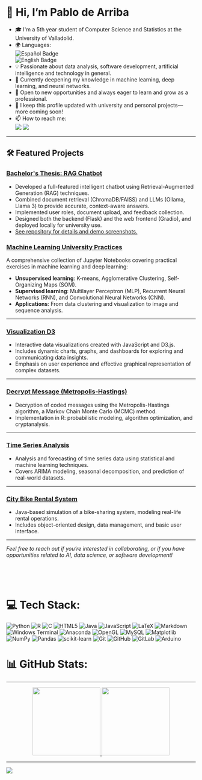 # 👋 Hi, I’m Pablo de Arriba

- 🎓 I'm a 5th year student of Computer Science and Statistics at the University of Valladolid.
- 🌍 Languages:  
  ![Español Badge](https://img.shields.io/badge/Espa%C3%B1ol-eb4308)  
  ![English Badge](https://img.shields.io/badge/English-083ceb)
- 💡 Passionate about data analysis, software development, artificial intelligence and technology in general.
- 🤖 Currently deepening my knowledge in machine learning, deep learning, and neural networks.
- 🚀 Open to new opportunities and always eager to learn and grow as a professional.
- 💼 I keep this profile updated with university and personal projects—more coming soon!
- 📫 How to reach me:  
  <a href="mailto:pdearriba.mendizabal@gmail.com"><img src="https://img.shields.io/badge/-Gmail-%23333?style=for-the-badge&logo=gmail&logoColor=white"></a>
  <a href="https://www.linkedin.com/in/pablo-de-arriba-mendizábal-594632333" target="_blank"><img src="https://img.shields.io/badge/-LinkedIn-%230077B5?style=for-the-badge&logo=linkedin&logoColor=white"></a>

---

## 🛠️ Featured Projects

### [Bachelor's Thesis: RAG Chatbot](https://github.com/pablo79d8/chatbot-RAG)
- Developed a full-featured intelligent chatbot using Retrieval-Augmented Generation (RAG) techniques.
- Combined document retrieval (ChromaDB/FAISS) and LLMs (Ollama, Llama 3) to provide accurate, context-aware answers.
- Implemented user roles, document upload, and feedback collection.
- Designed both the backend (Flask) and the web frontend (Gradio), and deployed locally for university use.
- [See repository for details and demo screenshots.](https://github.com/pablo79d8/chatbot-RAG)


### [Machine Learning University Practices](https://github.com/pablo79d8/machine-learning-university-practices)
A comprehensive collection of Jupyter Notebooks covering practical exercises in machine learning and deep learning:
- **Unsupervised learning**: K-means, Agglomerative Clustering, Self-Organizing Maps (SOM).
- **Supervised learning**: Multilayer Perceptron (MLP), Recurrent Neural Networks (RNN), and Convolutional Neural Networks (CNN).
- **Applications**: From data clustering and visualization to image and sequence analysis.  

---

### [Visualization D3](https://github.com/pablo79d8/Visualization-D3)
- Interactive data visualizations created with JavaScript and D3.js.
- Includes dynamic charts, graphs, and dashboards for exploring and communicating data insights.
- Emphasis on user experience and effective graphical representation of complex datasets.

---

### [Decrypt Message (Metropolis-Hastings)](https://github.com/pablo79d8/MCMC-decoding)
- Decryption of coded messages using the Metropolis-Hastings algorithm, a Markov Chain Monte Carlo (MCMC) method.
- Implementation in R: probabilistic modeling, algorithm optimization, and cryptanalysis.

---

### [Time Series Analysis](https://github.com/pablo79d8/Time-Series-Analysis)
- Analysis and forecasting of time series data using statistical and machine learning techniques.
- Covers ARIMA modeling, seasonal decomposition, and prediction of real-world datasets.

---

### [City Bike Rental System](https://github.com/pablo79d8/CityBike)
- Java-based simulation of a bike-sharing system, modeling real-life rental operations.
- Includes object-oriented design, data management, and basic user interface.

---

*Feel free to reach out if you’re interested in collaborating, or if you have opportunities related to AI, data science, or software development!*


<br><br><br>

# 💻 Tech Stack:
![Python](https://img.shields.io/badge/python-3670A0?style=for-the-badge&logo=python&logoColor=ffdd54) ![R](https://img.shields.io/badge/r-%23276DC3.svg?style=for-the-badge&logo=r&logoColor=white) ![C](https://img.shields.io/badge/c-%2300599C.svg?style=for-the-badge&logo=c&logoColor=white) ![HTML5](https://img.shields.io/badge/html5-%23E34F26.svg?style=for-the-badge&logo=html5&logoColor=white) ![Java](https://img.shields.io/badge/java-%23ED8B00.svg?style=for-the-badge&logo=openjdk&logoColor=white) ![JavaScript](https://img.shields.io/badge/javascript-%23323330.svg?style=for-the-badge&logo=javascript&logoColor=%23F7DF1E) ![LaTeX](https://img.shields.io/badge/latex-%23008080.svg?style=for-the-badge&logo=latex&logoColor=white) ![Markdown](https://img.shields.io/badge/markdown-%23000000.svg?style=for-the-badge&logo=markdown&logoColor=white) ![Windows Terminal](https://img.shields.io/badge/Windows%20Terminal-%234D4D4D.svg?style=for-the-badge&logo=windows-terminal&logoColor=white) ![Anaconda](https://img.shields.io/badge/Anaconda-%2344A833.svg?style=for-the-badge&logo=anaconda&logoColor=white) ![OpenGL](https://img.shields.io/badge/OpenGL-%23FFFFFF.svg?style=for-the-badge&logo=opengl) ![MySQL](https://img.shields.io/badge/mysql-4479A1.svg?style=for-the-badge&logo=mysql&logoColor=white) ![Matplotlib](https://img.shields.io/badge/Matplotlib-%23ffffff.svg?style=for-the-badge&logo=Matplotlib&logoColor=black) ![NumPy](https://img.shields.io/badge/numpy-%23013243.svg?style=for-the-badge&logo=numpy&logoColor=white) ![Pandas](https://img.shields.io/badge/pandas-%23150458.svg?style=for-the-badge&logo=pandas&logoColor=white) ![scikit-learn](https://img.shields.io/badge/scikit--learn-%23F7931E.svg?style=for-the-badge&logo=scikit-learn&logoColor=white) ![Git](https://img.shields.io/badge/git-%23F05033.svg?style=for-the-badge&logo=git&logoColor=white) ![GitHub](https://img.shields.io/badge/github-%23121011.svg?style=for-the-badge&logo=github&logoColor=white) ![GitLab](https://img.shields.io/badge/gitlab-%23181717.svg?style=for-the-badge&logo=gitlab&logoColor=white) ![Arduino](https://img.shields.io/badge/-Arduino-00979D?style=for-the-badge&logo=Arduino&logoColor=white)
# 📊 GitHub Stats:


---




<div align="center">
  <a href="https://github.com/pablo79d8">
  <img height="180em" src="https://github-readme-stats.vercel.app/api?username=pablo79d8&show_icons=true&theme=cobalt&include_all_commits=true&count_private=true"/>
  <img height="180em" src="https://github-readme-stats.vercel.app/api/top-langs/?username=pablo79d8&layout=compact&langs_count=7&theme=cobalt"/>
</div>
    
---

 [![](https://visitcount.itsvg.in/api?id=pablo79d8&icon=0&color=0)](https://visitcount.itsvg.in)
